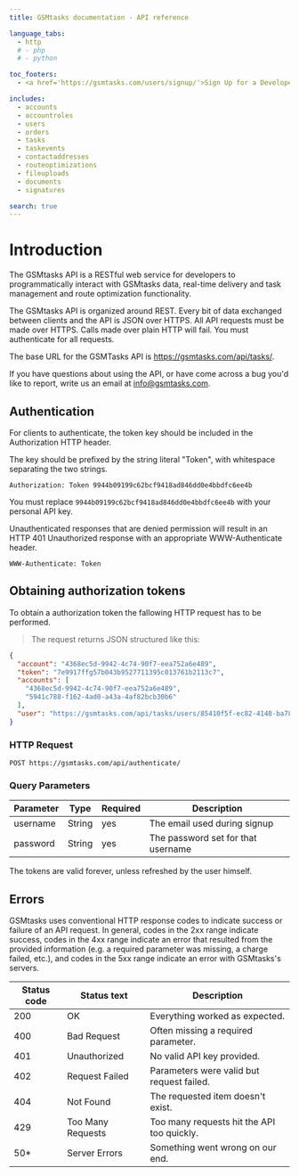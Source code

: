 ```yaml
---
title: GSMtasks documentation - API reference

language_tabs:
  - http
  # - php
  # - python

toc_footers:
  - <a href='https://gsmtasks.com/users/signup/'>Sign Up for a Developer Key</a>

includes:
  - accounts
  - accountroles
  - users
  - orders
  - tasks
  - taskevents
  - contactaddresses
  - routeoptimizations
  - fileuploads
  - documents
  - signatures

search: true
---
```


# Introduction

The GSMtasks API is a RESTful web service for developers to programmatically interact with GSMtasks data, real-time delivery and task management and route optimization functionality.

The GSMtasks API is organized around REST. Every bit of data exchanged between clients and the API is JSON over HTTPS. All API requests must be made over HTTPS. Calls made over plain HTTP will fail. You must authenticate for all requests.

The base URL for the GSMTasks API is https://gsmtasks.com/api/tasks/.

If you have questions about using the API, or have come across a bug you'd like to report, write us an email at <info@gsmtasks.com>.

## Authentication

For clients to authenticate, the token key should be included in the Authorization HTTP header.

The key should be prefixed by the string literal "Token", with whitespace separating the two strings.

`Authorization: Token 9944b09199c62bcf9418ad846dd0e4bbdfc6ee4b`

<aside class="notice">
You must replace <code>9944b09199c62bcf9418ad846dd0e4bbdfc6ee4b</code> with your personal API key.
</aside>

Unauthenticated responses that are denied permission will result in an HTTP 401 Unauthorized response with an appropriate WWW-Authenticate header.

`WWW-Authenticate: Token`

## Obtaining authorization tokens

To obtain a authorization token the fallowing HTTP request has to be performed.

> The request returns JSON structured like this:

```json
{
  "account": "4368ec5d-9942-4c74-90f7-eea752a6e489",
  "token": "7e9917ffg57b043b9527711395c013761b2113c7",
  "accounts": [
    "4368ec5d-9942-4c74-90f7-eea752a6e489",
    "5941c788-f162-4ad0-a43a-4af82bcb30b6"
  ],
  "user": "https://gsmtasks.com/api/tasks/users/85410f5f-ec82-4148-ba78-5be5a79f0fb1/"
}
```

### HTTP Request

`POST https://gsmtasks.com/api/authenticate/`

### Query Parameters

Parameter | Type   | Required | Description
--------- | ------ | -------  | -----------
username  | String | yes      | The email used during signup
password  | String | yes      | The password set for that username

<aside class="success">
The tokens are valid forever, unless refreshed by the user himself.
</aside>

## Errors

GSMtasks uses conventional HTTP response codes to indicate success or failure of an API request. In general, codes in the 2xx range indicate success, codes in the 4xx range indicate an error that resulted from the provided information (e.g. a required parameter was missing, a charge failed, etc.), and codes in the 5xx range indicate an error with GSMtasks's servers.

Status code | Status text       | Description
----------- | ----------------- | -----------
200         | OK                | Everything worked as expected.
400         | Bad Request       | Often missing a required parameter.
401         | Unauthorized      | No valid API key provided.
402         | Request Failed    | Parameters were valid but request failed.
404         | Not Found         | The requested item doesn't exist.
429         | Too Many Requests | Too many requests hit the API too quickly.
50*         | Server Errors     | Something went wrong on our end.
